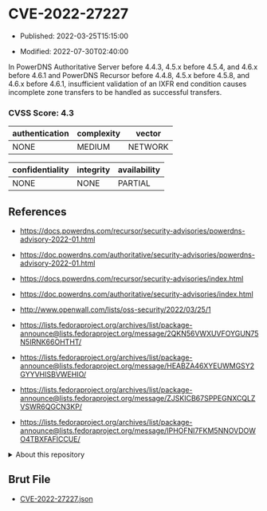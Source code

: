 # CVE-2022-27227

- Published: 2022-03-25T15:15:00

- Modified: 2022-07-30T02:40:00

In PowerDNS Authoritative Server before 4.4.3, 4.5.x before 4.5.4, and 4.6.x before 4.6.1 and PowerDNS Recursor before 4.4.8, 4.5.x before 4.5.8, and 4.6.x before 4.6.1, insufficient validation of an IXFR end condition causes incomplete zone transfers to be handled as successful transfers.

### CVSS Score: **4.3**

| authentication | complexity | vector |
| --- | --- | --- |
| NONE | MEDIUM | NETWORK |

| confidentiality | integrity | availability |
| --- | --- | --- |
| NONE | NONE | PARTIAL |

## References

* https://docs.powerdns.com/recursor/security-advisories/powerdns-advisory-2022-01.html

* https://doc.powerdns.com/authoritative/security-advisories/powerdns-advisory-2022-01.html

* https://docs.powerdns.com/recursor/security-advisories/index.html

* https://doc.powerdns.com/authoritative/security-advisories/index.html

* http://www.openwall.com/lists/oss-security/2022/03/25/1

* https://lists.fedoraproject.org/archives/list/package-announce@lists.fedoraproject.org/message/2QKN56VWXUVFOYGUN75N5IRNK66OHTHT/

* https://lists.fedoraproject.org/archives/list/package-announce@lists.fedoraproject.org/message/HEABZA46XYEUWMGSY2GYYVHISBVWEHIO/

* https://lists.fedoraproject.org/archives/list/package-announce@lists.fedoraproject.org/message/ZJSKICB67SPPEGNXCQLZVSWR6QGCN3KP/

* https://lists.fedoraproject.org/archives/list/package-announce@lists.fedoraproject.org/message/IPHOFNI7FKM5NNOVDOWO4TBXFAFICCUE/

<details>
<summary>About this repository</summary> 

  This repository is part of the project [Live Hack CVE](https://github.com/Live-Hack-CVE). Main website can be found [www.live-hack.org](https://www.live-hack.org) 
  
  Made by [Sn0wAlice](https://github.com/Sn0wAlice) for the people that care about security and need to have a feed of the latest CVEs. Hope you enjoy it, don't forget to star the repo and follow me on [Twitter](https://twitter.com/Sn0wAlice) and [Github](https://github.com/Sn0wAlice). And that is my [personnal website](https://www.alice-snow.me/)

  - [Home Page](https://github.com/Live-Hack-CVE)
  - [Framework](https://github.com/Live-Hack-CVE/cve-framework)
  - [CVE database](https://github.com/Live-Hack-CVE/full_database)
  - [Changelog](https://github.com/Live-Hack-CVE/Changelog)
</details>

## Brut File

* [CVE-2022-27227.json](https://raw.githubusercontent.com/Live-Hack-CVE/full_database/main/cves/2022/CVE-2022-27227.json)


